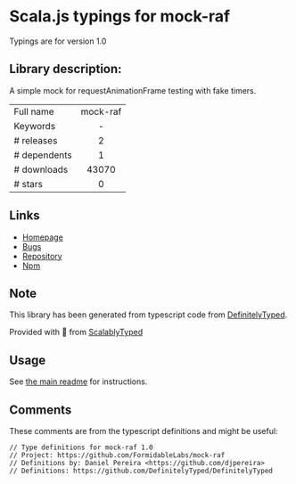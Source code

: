 
# Scala.js typings for mock-raf

Typings are for version 1.0

## Library description:
A simple mock for requestAnimationFrame testing with fake timers.

|                    |                 |
| ------------------ | :-------------: |
| Full name          | mock-raf |
| Keywords           | - |
| # releases         | 2 |
| # dependents       | 1 |
| # downloads        | 43070 |
| # stars            | 0 |

## Links
- [Homepage](https://github.com/FormidableLabs/mock-raf#readme)
- [Bugs](https://github.com/FormidableLabs/mock-raf/issues)
- [Repository](https://github.com/FormidableLabs/mock-raf)
- [Npm](https://www.npmjs.com/package/mock-raf)
    


## Note
This library has been generated from typescript code from [DefinitelyTyped](https://definitelytyped.org).

Provided with :purple_heart: from [ScalablyTyped](https://github.com/oyvindberg/ScalablyTyped)

## Usage
See [the main readme](../../readme.md) for instructions.

## Comments

These comments are from the typescript definitions and might be useful:
```
// Type definitions for mock-raf 1.0
// Project: https://github.com/FormidableLabs/mock-raf
// Definitions by: Daniel Pereira <https://github.com/djpereira>
// Definitions: https://github.com/DefinitelyTyped/DefinitelyTyped

```

